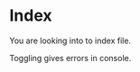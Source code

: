 # Index

You are looking into to index file.

<div>
    <Collapse>
        <p>Toggling gives errors in console.</p>
        <template slot="code">
&lt;p&gt;I am code&lt;/p&gt;
        </template>
    </Collapse>
</div>